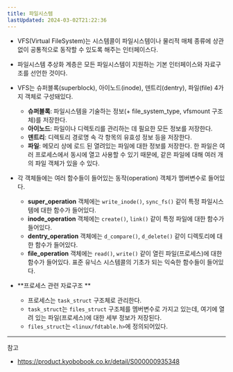 ```yaml
---
title: 파일시스템
lastUpdated: 2024-03-02T21:22:36
---
```


- VFS(Virtual FileSystem)는 시스템콜이 파일시스템이나 물리적 매체 종류에 상관없이 공통적으로 동작할 수 있도록 해주는 인터페이스다.
- 파일시스템 추상화 계층은 모든 파일시스템이 지원하는 기본 인터페이스와 자료구조를 선언한 것이다.
- VFS는 슈퍼블록(superblock), 아이노드(inode), 덴트리(dentry), 파일(file) 4가지 객체로 구성돼있다. 
  - **슈퍼블록**: 파일시스템을 기술하는 정보(+ file_system_type, vfsmount 구조체)를 저장한다.
  - **아이노드**: 파일이나 디렉토리를 관리하는 데 필요한 모든 정보를 저장한다.
  - **덴트리**: 디렉토리 경로명 속 각 항목의 유효성 정보 등을 저장한다.
  - **파일**: 메모리 상에 로드 된 열려있는 파일에 대한 정보를 저장한다. 한 파일은 여러 프로세스에서 동시에 열고 사용할 수 있기 때문에, 같은 파일에 대해 여러 개의 파일 객체가 있을 수 있다.
  

- 각 객체들에는 여러 함수들이 들어있는 동작(operation) 객체가 멤버변수로 들어있다. 
  - **super_operation** 객체에는 `write_inode()`, `sync_fs()` 같이 특정 파일시스템에 대한 함수가 들어있다.
  - **inode_operation** 객체에는 `create()`, `link()` 같이 특정 파일에 대한 함수가 들어있다.
  - **dentry_operation** 객체에는 `d_compare()`, `d_delete()` 같이 디렉토리에 대한 함수가 들어있다.
  - **file_operation** 객체에는 `read()`, `write()` 같이 열린 파일(프로세스)에 대한 함수가 들어있다. 표준 유닉스 시스템콜의 기초가 되는 익숙한 함수들이 들어있다.


- **프로세스 관련 자료구조 **
  - 프로세스는 `task_struct` 구조체로 관리한다.
  - `task_struct`는 `files_struct` 구조체를 멤버변수로 가지고 있는데, 여기에 열려 있는 파일(프로세스)에 대한 세부 정보가 저장된다.
  - `files_struct`는 `<linux/fdtable.h>`에 정의되어있다.


---
참고
- https://product.kyobobook.co.kr/detail/S000000935348